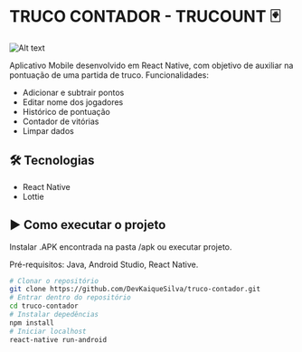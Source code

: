 # TRUCO CONTADOR - TRUCOUNT 🃏
![Alt text](https://github.com/DevKaiqueSilva/truco-contador/blob/main/src/assets/app.jpg "Aplicativo")

<p>Aplicativo Mobile desenvolvido em React Native, com objetivo de auxiliar na pontuação de uma partida de truco. Funcionalidades:</p>

- Adicionar e subtrair pontos
- Editar nome dos jogadores
- Histórico de pontuação
- Contador de vitórias
- Limpar dados

<h2>🛠 Tecnologias</h2>

- React Native 
- Lottie
  
<h2>▶️ Como executar o projeto</h2>

<p>Instalar .APK encontrada na pasta /apk ou executar projeto.</p>
Pré-requisitos: Java, Android Studio, React Native.

```bash
# Clonar o repositório
git clone https://github.com/DevKaiqueSilva/truco-contador.git
# Entrar dentro do repositório
cd truco-contador
# Instalar depedências
npm install
# Iniciar localhost
react-native run-android

